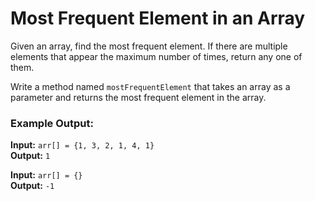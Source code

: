 # Most Frequent Element in an Array

Given an array, find the most frequent element. If there are multiple elements that appear the maximum number of times, return any one of them.

Write a method named `mostFrequentElement` that takes an array as a parameter and returns the most frequent element in the array.

### Example Output:

**Input:** `arr[] = {1, 3, 2, 1, 4, 1}`  
**Output:** `1`

**Input:** `arr[] = {}`  
**Output:** `-1`

